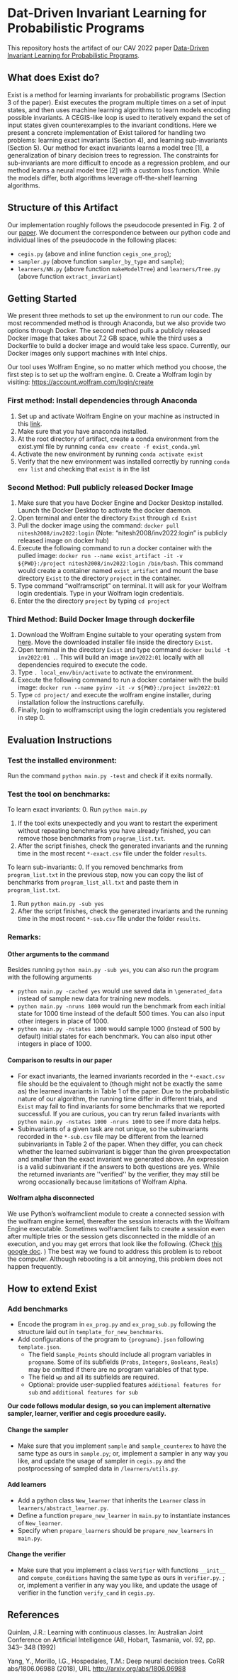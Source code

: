 # Dat-Driven Invariant Learning for Probabilistic Programs

This repository hosts the artifact of our CAV 2022 paper [Data-Driven Invariant Learning for Probabilistic Programs](https://baojia.lu/assets/preprints/EXIST.pdf).

## What does Exist do?
Exist is a method for learning invariants for probabilistic programs (Section 3 of the paper). Exist executes the program multiple times on a set of input states, and then uses machine learning algorithms to learn models encoding possible invariants. A CEGIS-like loop is used to iteratively expand the set of input states given counterexamples to the invariant conditions. 
Here we present a concrete implementation of Exist tailored for handling two problems: learning exact invariants (Section 4), and learning sub-invariants (Section 5). Our method for exact invariants learns a model tree [1], a generalization of binary decision trees to regression. The constraints for sub-invariants are more difficult to encode as a regression problem, and our method learns a neural model tree [2] with a custom loss function. While the models differ, both algorithms leverage off-the-shelf learning algorithms. 


## Structure of this Artifact

Our implementation roughly follows the pseudocode presented in Fig. 2 of our [paper](https://arxiv.org/abs/2106.05421). 
We document the correspondence between our python code and
individual lines of the pseudocode in the following places: 
- `cegis.py` (above and inline function `cegis_one_prog`); 
- `sampler.py` (above function `sampler_by_type` and `sample`);
- `learners/NN.py` (above function `makeModelTree`) and `learners/Tree.py` (above function `extract_invariant`) 

## Getting Started
We present three methods to set up the environment to run our code. The most recommended method is through Anaconda, but we also provide two options through Docker. The second method pulls a publicly released Docker image that takes about 7.2 GB space, while the third uses a Dockerfile to build a docker image and would take less space. 
Currently, our Docker images only support machines with Intel chips.

Our tool uses Wolfram Engine, so no matter which method you choose, the first step is to set up the wolfram engine. 
0. Create a Wolfram login by visiting: https://account.wolfram.com/login/create

### First method: Install dependencies through Anaconda
1.  Set up and activate Wolfram Engine on your machine as instructed in this [link](https://support.wolfram.com/45743). 
2. Make sure that you have anaconda installed. 
3. At the root directory of artifact, create a conda environment from the exist.yml file by running `conda env create -f exist_conda.yml`
4. Activate the new environment by running  `conda activate exist`
5. Verify that the new environment was installed correctly by running  `conda env list` and checking that `exist` is in the list

### Second Method: Pull publicly released Docker Image 

1. Make sure that you have Docker Engine and Docker Desktop installed.
Launch the Docker Desktop to activate the docker daemon. 
2. Open terminal and enter the directory `Exist` through  `cd Exist`
3. Pull the docker image using the command:  `docker pull nitesh2008/inv2022:login`
(Note: “nitesh2008/inv2022:login” is publicly released image on docker hub)
4. Execute the following command to run a docker container with the pulled image: 
`docker run --name exist_artifact -it -v ${PWD}:/project nitesh2008/inv2022:login /bin/bash`. 
This command would create a container named `exist_artifact` and mount the base directory `Exist` to the directory `project` in the container. 
5. Type command “wolframscript” on terminal. It will ask for your Wolfram login credentials. Type in your Wolfram login credentials. 
6. Enter the the directory `project`  by typing `cd project` 

### Third Method: Build Docker Image through dockerfile
1. Download the Wolfram Engine suitable to your operating system from [here](https://www.wolfram.com/engine/). Move the downloaded installer file inside the directory `Exist`. 
2. Open terminal in the directory `Exist` and type command `docker build -t inv2022:01 .`. This will build an image `inv2022:01` locally with all dependencies required to execute the code. 
3. Type `. local_env/bin/activate` to activate the environment.
4. Execute the following command to run a docker container with the build image: `docker run --name pyinv -it -v ${PWD}:/project inv2022:01`
5. Type `cd project/` and execute the wolfram engine installer, during installation follow the instructions carefully.
6. Finally, login to wolframscript using the login credentials you registered in step 0. 

## Evaluation Instructions

### Test the installed environment:
Run the command `python main.py -test` and check if it exits normally. 

### Test the tool on benchmarks:
To learn exact invariants: 
0. Run `python main.py`
1. If the tool exits unexpectedly and you want to restart
			the experiment without repeating benchmarks you have already finished, you
			can remove those benchmarks from `program_list.txt`.
2. After the script finishes, check the generated invariants and the running time 
in the most recent `*-exact.csv` file under the folder `results`. 

To learn sub-invariants: 
0. If you removed benchmarks from 
`program_list.txt` in the previous step, now you can copy the list of benchmarks 
from `program_list_all.txt` and paste them in `program_list.txt`. 
1. Run `python main.py -sub yes`
2. After the script finishes, check the generated invariants and the running time 
in the most recent `*-sub.csv` file under the folder `results`. 

### Remarks:
#### Other arguments to the command
Besides running `python main.py -sub yes`, you can also run the program with the following
arguments
- `python main.py -cached yes` would use saved data in `\generated_data` instead of sample new data for training new models. 
- `python main.py -nruns 1000` would run the benchmark from each initial state for 1000 time instead of the default 500 times. You can also input other integers in place of 1000. 
- `python main.py -nstates 1000` would sample 1000 (instead of 500 by default) initial states for each benchmark. You can also input other integers in place of 1000. 

#### Comparison to results in our paper
- For exact invariants, the learned invariants recorded in the `*-exact.csv` file 
should be the equivalent to (though might not be exactly the same as) the
learned invariants in Table 1 of the paper. Due to the probabilistic nature of
our algorithm, the running time differ in different trials, and `Exist` may fail to find
invariants for some benchmarks that we reported successful. If you are curious,
you can try rerun failed invariants  with `python main.py -nstates 1000 -nruns
1000` to see if more data helps. 
- Subinvariants of a given task are not unique, so the subinvariants recorded
in the `*-sub.csv` file may be different from the learned subinvariants in
Table 2 of the paper. When they differ, you can check whether the learned
subinvariant is bigger than the given preexpectation and smaller than the exact
invariant we generated above. An expression is a valid subinvariant if the
answers to both questions are yes. While the returned invariants are
''verified'' by the verifier, they may still be wrong occasionally because
limitations of Wolfram Alpha.


#### Wolfram alpha disconnected
We use Python’s wolframclient module to create a connected session with the wolfram engine kernel, thereafter the session interacts with the Wolfram Engine executable. Sometimes wolframclient fails to create a session even after multiple tries or the session gets disconnected in the middle of an execution, and you may get errors that look like the following. (Check [this google doc](https://docs.google.com/document/d/1raf8veEzBY87vRD16tjRLFlni13tpx-5y2bI1YQwdDM/edit#heading=h.jh6zo3yov47z). ) 
The best way we found to address this problem is to reboot the computer. Although rebooting is a bit annoying, this problem does not happen frequently. 


## How to extend Exist

### Add benchmarks
- Encode the program in `ex_prog.py` and `ex_prog_sub.py` following the structure laid out in 
`template_for_new_benchmarks`. 
- Add configurations of the program to `{progname}.json` following `template.json`. 
  - The field `Sample_Points` should include all program variables in `progname`. 
			 Some of its subfields (`Probs`, `Integers`, `Booleans`, `Reals`) may be omitted 
if there are no program variables of that type. 
  - The field `wp` and all its subfields are required. 
  - Optional: provide user-supplied features `additional features for sub` and 
		`additional features for sub` 

**Our code follows modular design, so you can implement alternative sampler, learner,
verifier and cegis procedure easily.**

#### Change the sampler
- Make sure that you implement `sample` and `sample_counterex` to have the same type as 
ours in `sample.py`; or, implement a sampler in any way you like, and update the usage of sampler in
`cegis.py` and the postprocessing of sampled data in `/learners/utils.py`.

#### Add learners
- Add a python class `New_learner` that inherits the `Learner` class in `learners/abstract_learner.py`. 
- Define a function `prepare_new_learner` in `main.py` to instantiate instances of `New_learner`. 
- Specify when `prepare_learners` should be `prepare_new_learners` in `main.py`. 

#### Change the verifier 
- Make sure that you implement a class `Verifier` with functions `__init__` and `compute_conditions` having the same type as ours in `verifier.py`. 
; or, implement a verifier in any way you like, and update the usage of verifier in
the function `verify_cand` in `cegis.py`.


## References

Quinlan, J.R.: Learning with continuous classes. In: Australian Joint Conference on Artificial Intelligence (AI), Hobart, Tasmania, vol. 92, pp. 343– 348 (1992)

Yang, Y., Morillo, I.G., Hospedales, T.M.: Deep neural decision trees. CoRR abs/1806.06988 (2018), URL http://arxiv.org/abs/1806.06988


